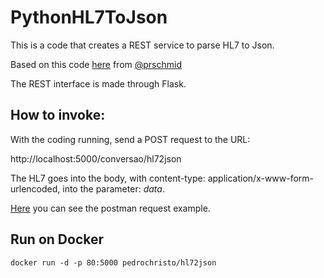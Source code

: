 # PythonHL7ToJson

This is a code that creates a REST service to parse HL7 to Json.

Based on this code <a href="https://gist.github.com/prschmid/801e86891026a39b1fb4df7178828321#file-hl7_to_dict-py">here</a> from <a href="https://gist.github.com/prschmid">@prschmid</a>

The REST interface is made through Flask.

<b><h2>How to invoke:</h2></b>

With the coding running, send a POST request to the URL:

http://localhost:5000/conversao/hl72json

The HL7 goes into the body, with content-type: application/x-www-form-urlencoded, into the parameter: <i>data</i>.

<a href="https://github.com/ChristoPedro/PythonHL7ToJson/blob/master/HL7%20to%20Json.postman_collection.json">Here</a> you can see the postman request example.

<b2><h2>Run on Docker</h2></b2>

```docker run -d -p 80:5000 pedrochristo/hl72json```

